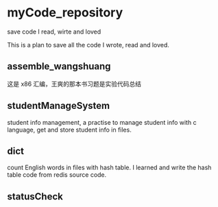 # myCode_repository
save code I read, wirte and loved

This is a plan to save all the code I wrote, read and loved.

## assemble_wangshuang
这是 x86 汇编，王爽的那本书习题是实验代码总结

## studentManageSystem
student info management, a practise to manage student info with c language, get
and store student info in files.

## dict
count English words in files with hash table. I learned and write the hash
table code from redis source code.

## statusCheck
